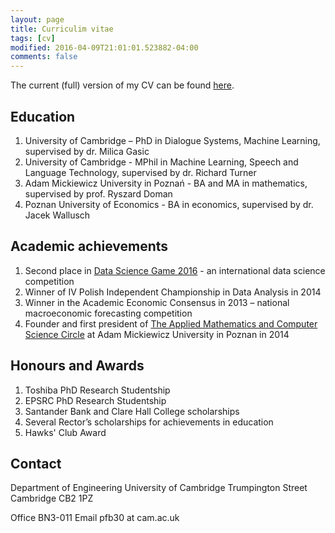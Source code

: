 ```yaml
---
layout: page
title: Curriculim vitae
tags: [cv]
modified: 2016-04-09T21:01:01.523882-04:00
comments: false
---
```


The current (full) version of my CV can be found [here](https://github.com/budzianowski/budzianowski.github.io/blob/master/data/cv.pdf).

## Education
1. University of Cambridge – PhD in Dialogue Systems, Machine Learning, supervised by dr. Milica Gasic
2. University of Cambridge - MPhil in Machine Learning, Speech and Language Technology, supervised by dr. Richard Turner
3. Adam Mickiewicz University in Poznań - BA and MA in mathematics, supervised by prof. Ryszard Doman
4. Poznan University of Economics - BA in economics, supervised by dr. Jacek Wallusch

## Academic achievements
1. Second place in [Data Science Game 2016](http://www.datasciencegame.com/press) - an international data science competition
2. Winner of IV Polish Independent Championship in Data Analysis in 2014
3. Winner in the Academic Economic Consensus in 2013 – national macroeconomic forecasting competition
4. Founder and first president of [The Applied Mathematics and Computer Science Circle](http://mis.wmi.amu.edu.pl/) at Adam Mickiewicz University in Poznan in 2014

## Honours and Awards
1. Toshiba PhD Research Studentship
2. EPSRC PhD Research Studentship
3. Santander Bank and Clare Hall College scholarships
4. Several Rector’s scholarships for achievements in education
5. Hawks' Club Award

## Contact
Department of Engineering
University of Cambridge
Trumpington Street
Cambridge CB2 1PZ

Office BN3-011
Email pfb30 at cam.ac.uk
